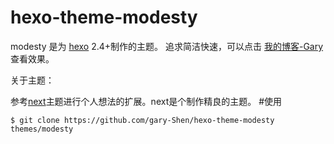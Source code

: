 hexo-theme-modesty
================

modesty 是为 [hexo](https://github.com/tommy351/hexo) 2.4+制作的主题。
追求简洁快速，可以点击 [我的博客-Gary](http://www.garyfed.com/) 查看效果。           

关于主题：

参考[next](https://github.com/iissnan/hexo-theme-next)主题进行个人想法的扩展。next是个制作精良的主题。
#使用
```shell
$ git clone https://github.com/gary-Shen/hexo-theme-modesty themes/modesty
```